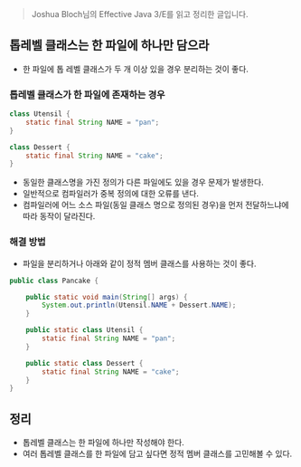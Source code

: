 > Joshua Bloch님의 Effective Java 3/E를 읽고 정리한 글입니다.
> 

## 톱레벨 클래스는 한 파일에 하나만 담으라

- 한 파일에 톱 레벨 클래스가 두 개 이상 있을 경우 분리하는 것이 좋다.

### 톱레벨 클래스가 한 파일에 존재하는 경우

```java
class Utensil {
    static final String NAME = "pan";
}

class Dessert {
    static final String NAME = "cake";
}
```

- 동일한 클래스명을 가진 정의가 다른 파일에도 있을 경우 문제가 발생한다.
- 일반적으로 컴파일러가 중복 정의에 대한 오류를 낸다.
- 컴파일러에 어느 소스 파일(동일 클래스 명으로 정의된 경우)을 먼저 전달하느냐에 따라 동작이 달라진다.

### 해결 방법

- 파일을 분리하거나 아래와 같이 정적 멤버 클래스를 사용하는 것이 좋다.

```java
public class Pancake {

    public static void main(String[] args) {
        System.out.println(Utensil.NAME + Dessert.NAME);
    }

    public static class Utensil {
        static final String NAME = "pan";
    }

    public static class Dessert {
        static final String NAME = "cake";
    }
}
```

## 정리

- 톱레벨 클래스는 한 파일에 하나만 작성해야 한다.
- 여러 톱레벨 클래스를 한 파일에 담고 싶다면 정적 멤버 클래스를 고민해볼 수 있다.